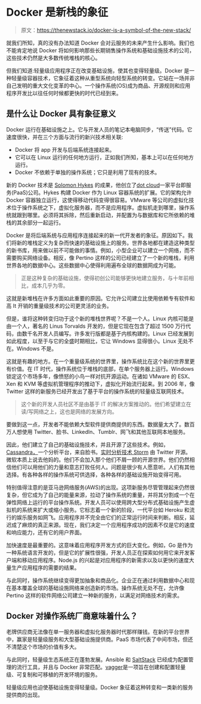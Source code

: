 # Docker 是新栈的象征

> 原文：<https://thenewstack.io/docker-is-a-symbol-of-the-new-stack/>

就我们所知，真的没有办法知道 Docker 会对云服务的未来产生什么影响。我们也不能肯定地说 Docker 将如何影响那些长期销售操作系统和基础设施技术的公司，这些技术仍然是大多数传统堆栈的核心。

但我们知道:轻量级应用程序正在改变基础设施，使其也变得轻量级。Docker 是一种轻量级容器技术，它象征着这种从重型系统向轻型系统的转变。它站在一场并非自己发明的重大文化变革的中心。一个操作系统(OS)成为商品、开源规则和应用程序开发比以往任何时候都更快的时代已经到来。

## 是什么让 Docker 具有象征意义

Docker 运行在基础设施之上。它与开发人员的笔记本电脑同步，“传送”代码。它速度很快，并在三个方面与流行的新兴技术相关联:

*   Docker 将 app 开发与后端系统连接起来。
*   它可以在 Linux 运行的任何地方运行，正如我们所知，基本上可以在任何地方运行。
*   Docker 不依赖于单独的操作系统；它只是利用了现有的技术。

新的 Docker 技术是 [Solomon Hykes](https://github.com/shykes) 的成果，他创立了[dot cloud](https://en.wikipedia.org/wiki/DotCloud)一家平台即服务(PaaS)公司。Hykes 构建 Docker 作为 Linux 容器系统的扩展。它的架构允许 Docker 容器独立运行，这使得移动代码变得很容易。VMware 等公司的虚拟化技术位于操作系统之下，虚拟化服务器，而不是应用程序。虚拟机走到哪里，操作系统就跟到哪里。必须将其拆除，然后重新启动，并配置为与数据库和它所依赖的堆栈的其余部分一起运行。

Docker 是将后端系统与应用程序连接起来的新一代开发者的象征。原因如下。我们将新的堆栈定义为复杂而快速的基础设施上的服务。世界各地都在建造这种类型的新书库，用来做以前不可能做的事情。例如，小型企业可以建立一个网络，而不需要购买网络设备。相反，像 Pertino 这样的公司已经建立了一个新的堆栈，利用世界各地的数据中心。这些数据中心使得利用遍布全球的数据网成为可能。

> 正是这种复杂的基础设施，使得初创公司能够更快地建立服务，与十年前相比，成本几乎为零。

这就是新堆栈在许多方面如此重要的原因。它允许公司建立比使用依赖专有软件和高 It 开销的重量级技术的公司更灵活的业务。

但是，谁将这种转变归功于这个新的堆栈世界呢？不是一个人。Linux 内核可能是由一个人，著名的 Linus Torvalds 开发的，但是它现在包含了超过 1500 万行代码，由数千名开发人员编写。许多发行版都是基于内核构建的。Linux 已经发展到如此程度，以至于与它的全盛时期相比，它让 Windows 显得很小。Linux 无处不在。Windows 不是。

这就是有趣的地方。在一个重量级系统的世界里，操作系统比在这个新的世界里更有价值。在 IT 时代，操作系统位于堆栈的底部，在单个服务器上运行。Windows 锁定这个市场多年，像愤怒的小鸟一样对抗开源运动。在诸如 VMware 的 ESX、Xen 和 KVM 等虚拟机管理程序的推动下，虚拟化开始流行起来。到 2006 年，像 Twitter 这样的新服务已经开发出了基于平台的操作系统的轻量级互联网技术。

> 这个新的开发人员社区不是由基于 IT 的解决方案推动的。他们希望建立在读/写网络之上，这也是网络的发展方向。

要做到这一点，开发者不能依赖大型软件提供商提供的东西。数据量太大了。数百万人想使用 Twitter、脸书、LinkedIn、Tumblr、网飞和其他互联网本地服务。

因此，他们建立了自己的基础设施技术，并且开源了这些技术。例如， [Cassandra，](http://cassandra.apache.org/)一个分析平台，来自脸书。[实时分析技术 Storm](http://storm.incubator.apache.org/) 由 Twitter 开源。微软本质上说去他妈的。他们不会加入那个他们不屑一顾的开源世界。他们仍然相信他们可以用他们的力量和意志打败任何人。问题是很少有人愿意听。人们有其他选择。有各种各样的操作系统可供选择，各种各样的基础设施开始变得可用。

特别值得注意的是亚马逊网络服务(AWS)的出现。这项新服务尽管管理起来仍然很复杂，但它成为了自己的能量来源，拉动了操作系统的重量，并将其分割成一个在弹性网络上运行的平台操作系统。开发人员可以使用跨大型分布式基础设施产生虚拟机的系统来扩大或缩小服务。它标志着一个新的阶段，一代平台如 Heroku 和流行的娱乐服务如网飞。应用程序并不完全由它们的正常运行时间来判断。相反，延迟成了麻烦的真正来源。现在，我们决定一个应用程序成功的因素不仅是它的速度和响应能力，还有它的用户界面。

加快速度是最重要的。这意味着应用程序开发方式的巨大变化。例如，Go 是作为一种系统语言开发的，但是它的扩展性很强，开发人员正在探索如何用它来开发客户端和移动应用程序。Node.js 的兴起是对应用程序的新需求以及以更快的速度大量生产应用程序的需要的结果。

与此同时，操作系统继续变得更加抽象和商品化。企业正在通过利用数据中心和现在基本覆盖全球的基础设施网络来创造新的市场。操作系统无处不在，允许像 Pertino 这样的软件网络公司建立一种新的服务，以满足对网络技术的需求。

## Docker 对操作系统厂商意味着什么？

老牌供应商无法像在单一服务器和虚拟化服务器时代那样赚钱。在新的平台世界中，赢家是轻量级服务和大型基础设施提供商。PaaS 市场代表了中间市场，但还不清楚这个市场的价值有多大。

与此同时，轻量级生态系统正在蓬勃发展。Ansible 和 [SaltStack](http://www.saltstack.com/) 已经成为配置管理的流行工具，并且与 Docker 非常匹配。[vagger](http://www.vagrantup.com/)是一项旨在创建和配置轻量级、可复制和可移植的开发环境的服务。

轻量级应用也迫使基础设施变得轻量级。Docker 象征着这种转变和一类新的服务提供商的出现。

<svg xmlns:xlink="http://www.w3.org/1999/xlink" viewBox="0 0 68 31" version="1.1"><title>Group</title> <desc>Created with Sketch.</desc></svg>